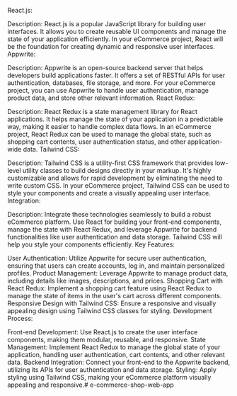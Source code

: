 React.js:

Description: React.js is a popular JavaScript library for building user interfaces. It allows you to create reusable UI components and manage the state of your application efficiently. In your eCommerce project, React will be the foundation for creating dynamic and responsive user interfaces.
Appwrite:

Description: Appwrite is an open-source backend server that helps developers build applications faster. It offers a set of RESTful APIs for user authentication, databases, file storage, and more. For your eCommerce project, you can use Appwrite to handle user authentication, manage product data, and store other relevant information.
React Redux:

Description: React Redux is a state management library for React applications. It helps manage the state of your application in a predictable way, making it easier to handle complex data flows. In an eCommerce project, React Redux can be used to manage the global state, such as shopping cart contents, user authentication status, and other application-wide data.
Tailwind CSS:

Description: Tailwind CSS is a utility-first CSS framework that provides low-level utility classes to build designs directly in your markup. It's highly customizable and allows for rapid development by eliminating the need to write custom CSS. In your eCommerce project, Tailwind CSS can be used to style your components and create a visually appealing user interface.
Integration:

Description: Integrate these technologies seamlessly to build a robust eCommerce platform. Use React for building your front-end components, manage the state with React Redux, and leverage Appwrite for backend functionalities like user authentication and data storage. Tailwind CSS will help you style your components efficiently.
Key Features:

User Authentication: Utilize Appwrite for secure user authentication, ensuring that users can create accounts, log in, and maintain personalized profiles.
Product Management: Leverage Appwrite to manage product data, including details like images, descriptions, and prices.
Shopping Cart with React Redux: Implement a shopping cart feature using React Redux to manage the state of items in the user's cart across different components.
Responsive Design with Tailwind CSS: Ensure a responsive and visually appealing design using Tailwind CSS classes for styling.
Development Process:

Front-end Development: Use React.js to create the user interface components, making them modular, reusable, and responsive.
State Management: Implement React Redux to manage the global state of your application, handling user authentication, cart contents, and other relevant data.
Backend Integration: Connect your front-end to the Appwrite backend, utilizing its APIs for user authentication and data storage.
Styling: Apply styling using Tailwind CSS, making your eCommerce platform visually appealing and responsive.#   e - c o m m e r c e - s h o p - w e b - a p p  
 